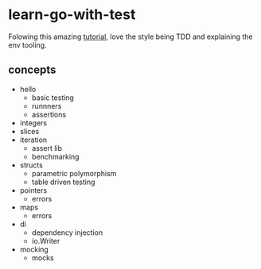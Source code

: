 # learn-go-with-test

Folowing this amazing [tutorial](https://quii.gitbook.io/learn-go-with-tests/), love the style being TDD and explaining the env tooling.

## concepts

- hello
  - basic testing
  - runnners
  - assertions
- integers
- slices
- iteration
  - assert lib
  - benchmarking 
- structs
  - parametric polymorphism
  - table driven testing
- pointers
  - errors
- maps
  - errors
- di
  - dependency injection
  - io.Writer
- mocking
  - mocks

